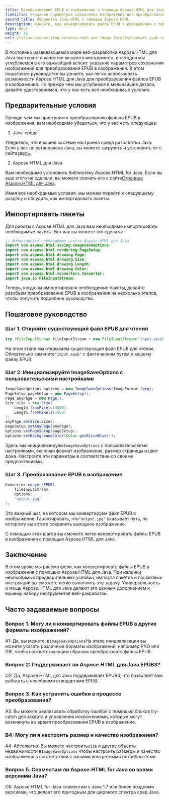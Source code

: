 ```yaml
---
title: Преобразование EPUB в изображение с помощью Aspose.HTML для Java
linktitle: Указание параметров сохранения изображения для преобразования EPUB в изображение
second_title: Обработка Java HTML с помощью Aspose.HTML
description: Узнайте, как конвертировать файлы EPUB в изображения с помощью Aspose.HTML для Java. В этом пошаговом руководстве описаны предварительные требования, импорт пакетов и процесс преобразования.
type: docs
weight: 16
url: /ru/java/converting-between-epub-and-image-formats/convert-epub-to-image-specify-image-save-options/
---
```

В постоянно развивающемся мире веб-разработки Aspose.HTML для Java выступает в качестве мощного инструмента, и сегодня мы углубляемся в его важнейший аспект: указание параметров сохранения изображений для преобразования EPUB в изображения. В этом пошаговом руководстве вы узнаете, как легко использовать возможности Aspose.HTML для Java для преобразования файлов EPUB в изображения. Но прежде чем мы углубимся в мельчайшие детали, давайте удостоверимся, что у нас есть все необходимые условия.

## Предварительные условия

Прежде чем мы приступим к преобразованию файлов EPUB в изображения, вам необходимо убедиться, что у вас есть следующее:

1. Java-среда

 Убедитесь, что в вашей системе настроена среда разработки Java. Если у вас не установлена Java, вы можете загрузить и установить ее с сайта[здесь](https://www.java.com).

2. Aspose.HTML для Java

 Вам необходимо установить библиотеку Aspose.HTML for Java. Если вы еще этого не сделали, вы можете скачать его с сайта[Страница Aspose.HTML для Java](https://releases.aspose.com/html/java/).

Имея все необходимые условия, мы можем перейти к следующему разделу и обсудить, как импортировать пакеты.

## Импортировать пакеты

Для работы с Aspose.HTML для Java вам необходимо импортировать необходимые пакеты. Вот как вы можете это сделать:

```java
// Импортируйте необходимые пакеты Aspose.HTML для Java.
import com.aspose.html.saving.ImageSaveOptions;
import com.aspose.html.rendering.PageSetup;
import com.aspose.html.drawing.Page;
import com.aspose.html.drawing.Size;
import com.aspose.html.drawing.Length;
import com.aspose.html.drawing.Color;
import com.aspose.html.converters.Converter;
import java.io.FileInputStream;
```

Теперь, когда вы импортировали необходимые пакеты, давайте разобьем преобразование EPUB в изображения на несколько этапов, чтобы получить подробное руководство.

## Пошаговое руководство

### Шаг 1. Откройте существующий файл EPUB для чтения

```java
try (FileInputStream fileInputStream = new FileInputStream("input.epub")) {
```

На этом этапе мы открываем существующий файл EPUB для чтения. Обязательно замените`"input.epub"` с фактическим путем к вашему файлу EPUB.

### Шаг 2. Инициализируйте ImageSaveOptions с пользовательскими настройками

```java
ImageSaveOptions options = new ImageSaveOptions(ImageFormat.Jpeg);
PageSetup pageSetup = new PageSetup();
Page anyPage = new Page();
Size size = new Size(
    Length.fromPixels(3000),
    Length.fromPixels(1000)
);
anyPage.setSize(size);
pageSetup.setAnyPage(anyPage);
options.setPageSetup(pageSetup);
options.setBackgroundColor(Color.getAliceBlue());
```

 Здесь мы инициализируем`ImageSaveOptions` с пользовательскими настройками, включая формат изображения, размер страницы и цвет фона. Настройте эти параметры в соответствии со своими предпочтениями.

### Шаг 3. Преобразование EPUB в изображение

```java
Converter.convertEPUB(
    fileInputStream,
    options,
    "output.jpg"
);
```

 Это важный шаг, на котором мы конвертируем файл EPUB в изображение. Гарантировать, что`"output.jpg"` указывает путь, по которому вы хотите сохранить выходное изображение.

С помощью этих шагов вы сможете легко конвертировать файлы EPUB в изображения с помощью Aspose.HTML для Java.

## Заключение

В этом уроке мы рассмотрели, как конвертировать файлы EPUB в изображения с помощью Aspose.HTML для Java. При наличии необходимых предварительных условий, импорта пакетов и пошаговых инструкций вы сможете легко выполнить эту задачу. Универсальность и мощь Aspose.HTML для Java делают его ценным дополнением к вашему набору инструментов веб-разработки.

## Часто задаваемые вопросы

### Вопрос 1. Могу ли я конвертировать файлы EPUB в другие форматы изображений?

 А1: Да, вы можете. в`ImageSaveOptions`На этапе инициализации вы можете указать различные форматы изображений, например PNG или GIF, чтобы соответствующим образом преобразовать файлы EPUB.

### Вопрос 2: Поддерживает ли Aspose.HTML для Java EPUB3?

О2: Да, Aspose.HTML для Java поддерживает EPUB3, что позволяет вам работать с новейшими стандартами EPUB.

### Вопрос 3. Как устранить ошибки в процессе преобразования?

A3. Вы можете реализовать обработку ошибок с помощью блоков try-catch для захвата и управления исключениями, которые могут возникнуть во время преобразования EPUB в изображение.

### В4: Могу ли я настроить размер и качество изображения?

 А4: Абсолютно. Вы можете настроить`size` и другие объекты недвижимости в`ImageSaveOptions` чтобы настроить размеры и качество изображения в соответствии с вашими конкретными потребностями.

### Вопрос 5. Совместим ли Aspose.HTML for Java со всеми версиями Java?

О5: Aspose.HTML for Java совместим с Java 1.7 или более поздними версиями, что делает его пригодным для широкого спектра сред Java.